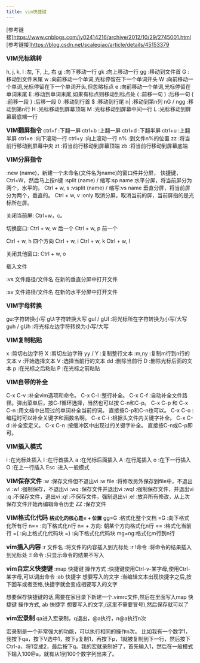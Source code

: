```yaml
---
title: vim快捷键
---
```

[参考链接]https://www.cnblogs.com/jy02414216/archive/2012/10/29/2745001.html
[参考链接]https://blog.csdn.net/scaleqiao/article/details/45153379
<!--more-->
<font size=3>**VIM光标跳转**</font>

h, j, k, l :左, 下, 上, 右
gj :向下移动一行 
gk :向上移动一行
gg :移动到文件首
G :移动到文件末尾
w :向前移动一个单词,光标停留在下一个单词开头 
W :向前移动一个单词,光标停留在下一个单词开头,但忽略标点
e :向前移动一个单词,光标停留在单词末尾
E :移动到单词末尾,如果有标点则移动到标点处
( :前移一句
) :后移一句
{ :前移一段
} :后移一段
0 :移动到行首
$ :移动到行尾
n| :移动到第n列
nG / ngg :移动到第n行
H :光标移动到屏幕顶端
M :光标移动到屏幕中间一行
L :光标移动到屏幕最底端一行


<font size=3>**VIM翻屏指令**</font>
ctrl+f :下翻一屏
ctrl+b :上翻一屏
ctrl+d :下翻半屏
ctrl+u :上翻半屏
ctrl+e :向下滚动一行
ctrl+y :向上滚动一行
n% :到文件n%的位置
zz :将当前行移动到屏幕中央
zt :将当前行移动到屏幕顶端
zb :将当前行移动到屏幕底端


<font size=3>**VIM分屏指令**</font>

:new (name)，新建一个未命名(文件名为name)的窗口件并分屏， 快捷键，Ctrl+W，然后马上按n键
:split (name) / 缩写:sp name 水平分屏，将当前屏分为两个，水平的。   Ctrl + w, s
:vsplit (name) / 缩写:vs name 垂直分屏，将当前屏分为两个，垂直的。  Ctrl + w, v
:only 取消分屏，取消当前的屏，当前屏指的是光标所在屏。

关闭当前屏: Ctrl+w，c。

切换窗口:
Ctrl + w, w 后一个
Ctrl + w, p 前一个

Ctrl + w, h 四个方向
Ctrl + w, i
Ctrl + w, k
Ctrl + w, l

关闭其他窗口:
Ctrl + w, o

载入文件

:vs  文件路径/文件名      在新的垂直分屏中打开文件

:sv  文件路径/文件名      在新的水平分屏中打开文件


<font size=3>**VIM字母转换**</font>

gu:字符转换小写 
gU:字符转换大写
gul / gUl :将光标所在字符转换为小写/大写
guh / gUh :将光标左边字符转换为小写/大写


<font size=3>**VIM复制粘贴**</font>

x :剪切右边字符
X :剪切左边字符
yy / Y :复制整行文本
:m,ny :复制m行到n行的文本
v :开始选择文本
V :选择当前行的文本
dd :删除当前行
D :删除光标后面的文本
p :在光标之后粘贴
P :在光标之前粘贴


<font size=3>**VIM自带的补全**</font>

C-x C-v :补全vim选项和命令。
C-x C-l :整行补全。
C-x C-f :自动补全文件路径。弹出菜单后，按C-f循环选择，当然也可以按 C-n和C-p。
C-x C-p 和 C-x C-n :用文档中出现过的单词补全当前的词。 直接按C-p和C-n也可以。
C-x C-o :编程时可以补全关键字和函数名啊。
C-x C-i :根据头文件内关键字补全。
C-x C-d :补全宏定义。
C-x C-n :按缓冲区中出现过的关键字补全。 直接按C-n或C-p即可。


<font size=3>**VIM插入模式**</font>

i :在光标处插入
I :在行首插入
a :在光标后面插入
A :在行尾插入
o :在下一行插入
O :在上一行插入
Esc :进入一般模式


<font size=3>**VIM保存文件**</font>
:w :保存文件但不退出vi 
:w file :将修改另外保存到file中，不退出vi 
:w! :强制保存，不退出vi 
:wq :保存文件并退出vi 
:wq! :强制保存文件，并退出vi 
:q :不保存文件，退出vi 
:q! :不保存文件，强制退出vi 
:e! :放弃所有修改，从上次保存文件开始再编辑命令历史
ZZ :保存文件

<font size=3>**VIM格式化代码**</font>
<font size=2>**格式化的核心是= + 位置**</font>
gg=G :格式化整个文档
=G   :向下格式化所有行
n==  :向下格式化n行
n= + 方向: 朝某个方向格式化n行
==   :格式化当前行
={   :向上格式化代码块
=}   :向下格式化代码块
mg=ng:格式化m行到n行

<font size=3>**vim插入内容**</font>
:r 文件名 :将文件的内容插入到光标处
:r !命令 :将命令的结果插入到光标处
:! 命令 :只显示命令的结果不写入

<font size=3>**vim自定义快捷键**</font>
:map 快捷键 操作方式<ESC> :快捷键使用Ctrl-v-某字母,使用Ctrl-某字母,可以调出命令
:ab 快捷字 想要写入的文字 :当编辑文本出现快捷字之后,按下回车或者空格,快捷字就会变成相要写入的文字

想要保存快捷键的话,需要在家目录下新建一个.vimrc文件,然后在里面写入map 快捷键 操作方式,
ab 快捷字 想要写入的文字,(这里不需要冒号),然后保存就可以了

<font size=3>**vim宏录制**</font>
qa进入宏录制，q退出，@a执行，n@a执行n次

宏录制是一个非常强大的功能，可以执行相同的操作n次。
比如我有一个数字1，我按下qa，按下V选中1，按下y复制1，再按下p，1就被复制到下一行，然后按下Ctrl-a，将1变成2，最后按下q。我的宏就录制好了，首先输入1，然后在一般模式下输入100@a，就有从1到100个数字列出来了。

